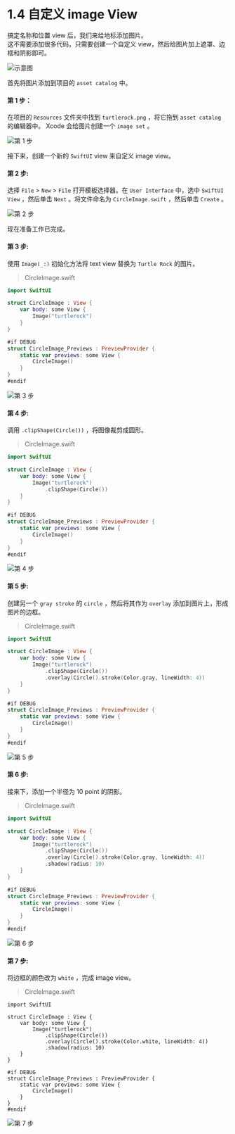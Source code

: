 # 1.4 自定义 image View

搞定名称和位置 view 后，我们来给地标添加图片。  
这不需要添加很多代码，只需要创建一个自定义 view，然后给图片加上遮罩、边框和阴影即可。

![&#x793A;&#x610F;&#x56FE;](../../../.gitbook/assets/4.0.gif)

首先将图片添加到项目的 `asset catalog` 中。

#### 第 1 步：

在项目的 `Resources` 文件夹中找到 `turtlerock.png` ，将它拖到 `asset catalog` 的编辑器中。 Xcode 会给图片创建一个 `image set` 。  


![&#x7B2C; 1 &#x6B65;](../../../.gitbook/assets/image%20%289%29.png)

接下来，创建一个新的 `SwiftUI` view 来自定义 image view。

#### 第 2 步:

选择 `File` &gt; `New` &gt; `File` 打开模板选择器。在 `User Interface` 中，选中 `SwiftUI View` ，然后单击 `Next` 。将文件命名为 `CircleImage.swift` ，然后单击 `Create` 。

![&#x7B2C; 2 &#x6B65;](../../../.gitbook/assets/image%20%285%29.png)

现在准备工作已完成。

#### 第 3 步:

使用 `Image(_:)` 初始化方法将 text view 替换为 `Turtle Rock` 的图片。

> CircleImage.swift

```swift
import SwiftUI

struct CircleImage : View {
    var body: some View {
        Image("turtlerock")
    }
}

#if DEBUG
struct CircleImage_Previews : PreviewProvider {
    static var previews: some View {
        CircleImage()
    }
}
#endif
```

![&#x7B2C; 3 &#x6B65;](../../../.gitbook/assets/image.png)

#### 第 4 步:

调用 `.clipShape(Circle())` ，将图像裁剪成圆形。

> CircleImage.swift

```swift
import SwiftUI

struct CircleImage : View {
    var body: some View {
        Image("turtlerock")
            .clipShape(Circle())
    }
}

#if DEBUG
struct CircleImage_Previews : PreviewProvider {
    static var previews: some View {
        CircleImage()
    }
}
#endif
```

![&#x7B2C; 4 &#x6B65;](../../../.gitbook/assets/image%20%282%29.png)

#### 第 5 步:

创建另一个 `gray stroke` 的 `circle` ，然后将其作为 `overlay` 添加到图片上，形成图片的边框。

> CircleImage.swift

```swift
import SwiftUI

struct CircleImage : View {
    var body: some View {
        Image("turtlerock")
            .clipShape(Circle())
            .overlay(Circle().stroke(Color.gray, lineWidth: 4))
    }
}

#if DEBUG
struct CircleImage_Previews : PreviewProvider {
    static var previews: some View {
        CircleImage()
    }
}
#endif
```

![&#x7B2C; 5 &#x6B65;](../../../.gitbook/assets/image%20%2813%29.png)

#### 第 6 步:

接来下，添加一个半径为 10 point 的阴影。

> CircleImage.swift

```swift
import SwiftUI

struct CircleImage : View {
    var body: some View {
        Image("turtlerock")
            .clipShape(Circle())
            .overlay(Circle().stroke(Color.gray, lineWidth: 4))
            .shadow(radius: 10)
    }
}

#if DEBUG
struct CircleImage_Previews : PreviewProvider {
    static var previews: some View {
        CircleImage()
    }
}
#endif
```

![&#x7B2C; 6 &#x6B65;](../../../.gitbook/assets/image%20%2811%29.png)

#### 第 7 步:

将边框的颜色改为 `white` ，完成 image view。

> CircleImage.swift

```text
import SwiftUI

struct CircleImage : View {
    var body: some View {
        Image("turtlerock")
            .clipShape(Circle())
            .overlay(Circle().stroke(Color.white, lineWidth: 4))
            .shadow(radius: 10)
    }
}

#if DEBUG
struct CircleImage_Previews : PreviewProvider {
    static var previews: some View {
        CircleImage()
    }
}
#endif
```

![&#x7B2C; 7 &#x6B65;](../../../.gitbook/assets/image%20%286%29.png)



